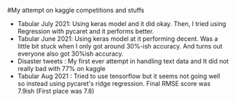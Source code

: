 #My attempt on kaggle competitions and stuffs

* Tabular July 2021: Using keras model and it did okay. Then, I tried using Regression with pycaret and it performs better.
* Tabular June 2021: Using keras model at it performing decent. Was a little bit stuck when I only got around 30%-ish accuracy. And turns out everyone also got 30%ish accuracy.
* Disaster tweets : My first ever attempt in handling text data and It did not really bad with 77% on kaggle
* Tabular Aug 2021 : Tried to use tensorflow but it seems not going well so instead using pycaret's ridge regression. Final RMSE score was 7.9ish (First place was 7.8)
